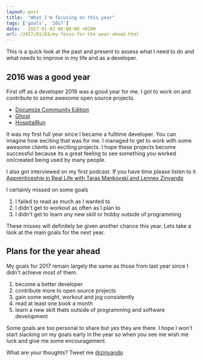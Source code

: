 ```yaml
---
layout: post
title:  "What I'm focusing on this year"
tags: ['goals', '2017']
date:   2017-01-03 08:00:00 +0200
url: /2017/01/03/my-focus-for-the-year-ahead.html
---
```


This is a quick look at the past and present to assess what I need to do and what needs to improve in my life and as a developer.

## 2016 was a good year

First off as a developer 2016 was a good year for me. I got to work on and contribute to some awesome open source projects.

* [Documize Community Edition](https://github.com/documize/community)
* [Ghost](https://github.com/TryGhost/Ghost)
* [HospitalRun](https://github.com/HospitalRun/hospitalrun-frontend)

It was my first full year since I became a fulltime developer. You can imagine how exciting that was for me. I managed to get to work with some awesome clients on exciting projects. I hope these projects become successful because its a great feeling to see something you worked on/created being used by many people.

I also got interviewed on my first podcast. If you have time please listen to it [Apprenticeship in Real Life with Taras Mankovski and Lennex Zinyando](https://frontsidethepodcast.simplecast.fm/42)

I certainly missed on some goals

1. I failed to read as much as I wanted to
2. I didn't get to workout as often as I plan to
3. I didn't get to learn any new skill or hobby outside of programming

These misses will definitely be given another chance this year. Lets take a look at the main goals for the next year.

## Plans for the year ahead

My goals for 2017 remain largely the same as those from last year since I didn't achieve most of them.

1. become a better developer
2. contribute more to open source projects
3. gain some weight, workout and jog consistently
4. read at least one book a month
5. learn a new skill thats outside of programming and software development

Some goals are too personal to share but yes they are there. I hope I won't start slacking on my goals early in the year so when you see me wish me luck and give me some encouragement.

What are your thoughts? Tweet me [@zinyando](https://twitter.com/zinyando)
